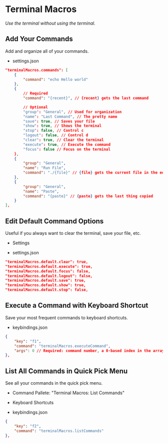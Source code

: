 # Terminal Macros

*Use the terminal without using the terminal.*

## Add Your Commands

Add and organize all of your commands.

 - settings.json

```json
"terminalMacros.commands": [
	{
		"command": "echo Hello world"
	},
	{	
		// Required
		"command": "{recent}", // {recent} gets the last command

		// Optional
		"group": "General", // Used for organization
		"name": "Last Command", // The pretty name
		"save": true, // Saves your file
		"show": true, // Shows the terminal
		"stop": false, // Control c
		"logout": false, // Control d
		"clear": true, // Clear the terminal
		"execute": true, // Execute the command
		"focus": false // Focus on the terminal
	},
	{
		"group": "General",
		"name": "Run File",
		"command": "./{file}" // {file} gets the current file in the editor
	},
	{
		"group": "General",
		"name": "Paste",
		"command": "{paste}" // {paste} gets the last thing copied
	}
],
```

## Edit Default Command Options

Useful if you always want to clear the terminal, save your file, etc.

 - Settings

 - settings.json

```json
"terminalMacros.default.clear": true,
"terminalMacros.default.execute": true,
"terminalMacros.default.focus": false,
"terminalMacros.default.logout": false,
"terminalMacros.default.save": true,
"terminalMacros.default.show": true,
"terminalMacros.default.stop": false,
```

## Execute a Command with Keyboard Shortcut

Save your most frequent commands to keyboard shortcuts.

 - keybindings.json

```json
{
	"key": "f1",
	"command": "terminalMacros.executeCommand",
	"args": 0 // Required: command number, a 0-based index in the array
},
```

## List All Commands in Quick Pick Menu

See all your commands in the quick pick menu.

 - Command Pallete: "Terminal Macros: List Commands"

 - Keyboard Shortcuts

 - keybindings.json

```json
{
	"key": "f2",
	"command": "terminalMacros.listCommands"
},
```
